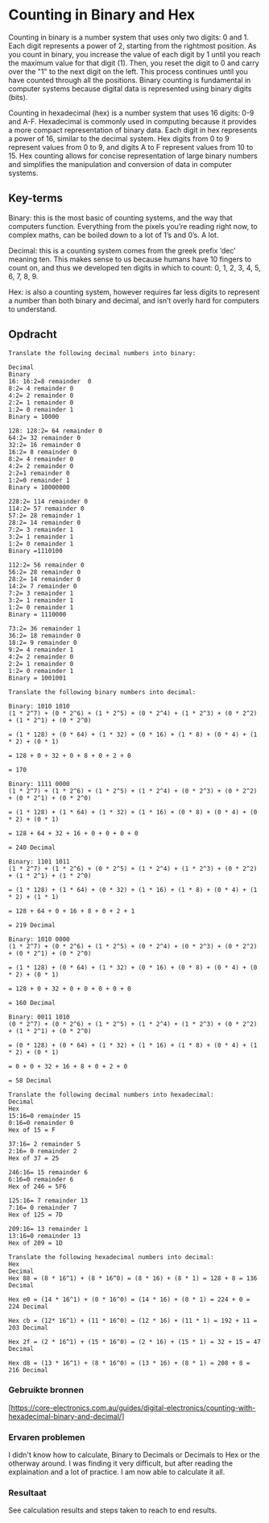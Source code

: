 # Counting in Binary and Hex

Counting in binary is a number system that uses only two digits: 0 and 1. Each digit represents a power of 2, starting from the rightmost position. As you count in binary, you increase the value of each digit by 1 until you reach the maximum value for that digit (1). Then, you reset the digit to 0 and carry over the "1" to the next digit on the left. This process continues until you have counted through all the positions. Binary counting is fundamental in computer systems because digital data is represented using binary digits (bits).

Counting in hexadecimal (hex) is a number system that uses 16 digits: 0-9 and A-F. Hexadecimal is commonly used in computing because it provides a more compact representation of binary data. Each digit in hex represents a power of 16, similar to the decimal system. Hex digits from 0 to 9 represent values from 0 to 9, and digits A to F represent values from 10 to 15. Hex counting allows for concise representation of large binary numbers and simplifies the manipulation and conversion of data in computer systems.

## Key-terms

Binary: this is the most basic of counting systems, and the way that computers function. Everything from the pixels you’re reading right now, to complex maths, can be boiled down to a lot of 1’s and 0’s. A lot.

Decimal: this is a counting system comes from the greek prefix ‘dec’ meaning ten. This makes sense to us because humans have 10 fingers to count on, and thus we developed ten digits in which to count: 0, 1, 2, 3, 4, 5, 6, 7, 8, 9.

Hex: is also a counting system, however requires far less digits to represent a number than both binary and decimal, and isn’t overly hard for computers to understand.

## Opdracht

~~~~
Translate the following decimal numbers into binary:

Decimal
Binary
16: 16:2=8 remainder  0
8:2= 4 remainder 0
4:2= 2 remainder 0
2:2= 1 remainder 0
1:2= 0 remainder 1
Binary = 10000

128: 128:2= 64 remainder 0
64:2= 32 remainder 0
32:2= 16 remainder 0
16:2= 8 remainder 0
8:2= 4 remainder 0
4:2= 2 remainder 0
2:2=1 remainder 0
1:2=0 remainder 1
Binary = 10000000

228:2= 114 remainder 0
114:2= 57 remainder 0
57:2= 28 remainder 1
28:2= 14 remainder 0
7:2= 3 remainder 1
3:2= 1 remainder 1
1:2= 0 remainder 1
Binary =1110100

112:2= 56 remainder 0
56:2= 28 remainder 0
28:2= 14 remainder 0
14:2= 7 remainder 0
7:2= 3 remainder 1
3:2= 1 remainder 1
1:2= 0 remainder 1 
Binary = 1110000 

73:2= 36 remainder 1
36:2= 18 remainder 0
18:2= 9 remainder 0
9:2= 4 remainder 1
4:2= 2 remainder 0
2:2= 1 remainder 0
1:2= 0 remainder 1
Binary = 1001001
~~~~

~~~~
Translate the following binary numbers into decimal:

Binary: 1010 1010
(1 * 2^7) + (0 * 2^6) + (1 * 2^5) + (0 * 2^4) + (1 * 2^3) + (0 * 2^2) + (1 * 2^1) + (0 * 2^0)

= (1 * 128) + (0 * 64) + (1 * 32) + (0 * 16) + (1 * 8) + (0 * 4) + (1 * 2) + (0 * 1)

= 128 + 0 + 32 + 0 + 8 + 0 + 2 + 0

= 170

Binary: 1111 0000
(1 * 2^7) + (1 * 2^6) + (1 * 2^5) + (1 * 2^4) + (0 * 2^3) + (0 * 2^2) + (0 * 2^1) + (0 * 2^0)

= (1 * 128) + (1 * 64) + (1 * 32) + (1 * 16) + (0 * 8) + (0 * 4) + (0 * 2) + (0 * 1)

= 128 + 64 + 32 + 16 + 0 + 0 + 0 + 0

= 240 Decimal

Binary: 1101 1011
(1 * 2^7) + (1 * 2^6) + (0 * 2^5) + (1 * 2^4) + (1 * 2^3) + (0 * 2^2) + (1 * 2^1) + (1 * 2^0)

= (1 * 128) + (1 * 64) + (0 * 32) + (1 * 16) + (1 * 8) + (0 * 4) + (1 * 2) + (1 * 1)

= 128 + 64 + 0 + 16 + 8 + 0 + 2 + 1

= 219 Decimal

Binary: 1010 0000
(1 * 2^7) + (0 * 2^6) + (1 * 2^5) + (0 * 2^4) + (0 * 2^3) + (0 * 2^2) + (0 * 2^1) + (0 * 2^0)

= (1 * 128) + (0 * 64) + (1 * 32) + (0 * 16) + (0 * 8) + (0 * 4) + (0 * 2) + (0 * 1)

= 128 + 0 + 32 + 0 + 0 + 0 + 0 + 0

= 160 Decimal

Binary: 0011 1010
(0 * 2^7) + (0 * 2^6) + (1 * 2^5) + (1 * 2^4) + (1 * 2^3) + (0 * 2^2) + (1 * 2^1) + (0 * 2^0)

= (0 * 128) + (0 * 64) + (1 * 32) + (1 * 16) + (1 * 8) + (0 * 4) + (1 * 2) + (0 * 1)

= 0 + 0 + 32 + 16 + 8 + 0 + 2 + 0

= 58 Decimal

~~~~

~~~~
Translate the following decimal numbers into hexadecimal:
Decimal
Hex
15:16=0 remainder 15
0:16=0 remainder 0
Hex of 15 = F

37:16= 2 remainder 5
2:16= 0 remainder 2 
Hex of 37 = 25

246:16= 15 remainder 6
6:16=0 remainder 6
Hex of 246 = 5F6

125:16= 7 remainder 13
7:16= 0 remainder 7
Hex of 125 = 7D

209:16= 13 remainder 1
13:16=0 remainder 13
Hex of 209 = 1D
~~~~

~~~~
Translate the following hexadecimal numbers into decimal:
Hex
Decimal
Hex 88 = (8 * 16^1) + (8 * 16^0) = (8 * 16) + (8 * 1) = 128 + 8 = 136 Decimal

Hex e0 = (14 * 16^1) + (0 * 16^0) = (14 * 16) + (0 * 1) = 224 + 0 = 224 Decimal

Hex cb = (12* 16^1) + (11 * 16^0) = (12 * 16) + (11 * 1) = 192 + 11 = 203 Decimal

Hex 2f = (2 * 16^1) + (15 * 16^0) = (2 * 16) + (15 * 1) = 32 + 15 = 47 Decimal

Hex d8 = (13 * 16^1) + (8 * 16^0) = (13 * 16) + (8 * 1) = 208 + 8 = 216 Decimal
~~~~



### Gebruikte bronnen

[https://core-electronics.com.au/guides/digital-electronics/counting-with-hexadecimal-binary-and-decimal/]


### Ervaren problemen
I didn't know how to calculate, Binary to Decimals or Decimals to Hex or the otherway around. I was finding it very difficult, but after reading the explaination and a lot of practice. I am now able to calculate it all.

### Resultaat
See calculation results and steps taken to reach to end results.